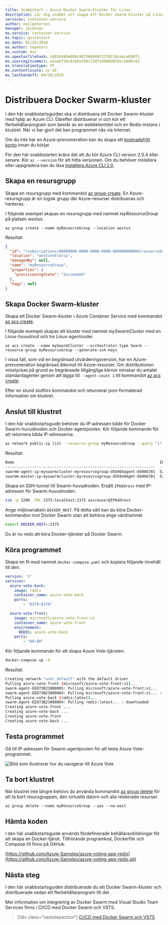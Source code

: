 ```yaml
---
title: Snabbstart – Azure Docker Swarm-kluster för Linux
description: Lär dig snabbt att skapa ett Docker Swarm-kluster på Linux-behållare i Azure Container Service med Azure CLI.
services: container-service
author: neilpeterson
manager: jeconnoc
ms.service: container-service
ms.topic: quickstart
ms.date: 02/26/2018
ms.author: nepeters
ms.custom: mvc
ms.openlocfilehash: 1d658449e688c007560489f1370219cebce09df1
ms.sourcegitcommit: e2adef58c03b0a780173df2d988907b5cb809c82
ms.translationtype: HT
ms.contentlocale: sv-SE
ms.lasthandoff: 04/28/2018
---
```

# <a name="deploy-docker-swarm-cluster"></a>Distribuera Docker Swarm-kluster

I den här snabbstartsguiden ska vi distribuera ett Docker Swarm-kluster med hjälp av Azure CLI. Därefter distribuerar vi och kör ett flerbehållarprogram som består av en webbklientdel och en Redis-instans i klustret. När vi har gjort det kan programmet nås via Internet.

Om du inte har en Azure-prenumeration kan du skapa ett [kostnadsfritt konto](https://azure.microsoft.com/free/?WT.mc_id=A261C142F) innan du börjar.

För den här snabbstarten krävs det att du kör Azure CLI version 2.0.4 eller senare. Kör `az --version` för att hitta versionen. Om du behöver installera eller uppgradera kan du läsa [Installera Azure CLI 2.0]( /cli/azure/install-azure-cli).

## <a name="create-a-resource-group"></a>Skapa en resursgrupp

Skapa en resursgrupp med kommandot [az group create](/cli/azure/group#az_group_create). En Azure-resursgrupp är en logisk grupp där Azure-resurser distribueras och hanteras.

I följande exempel skapas en resursgrupp med namnet *myResourceGroup* på platsen *westus*.

```azurecli-interactive
az group create --name myResourceGroup --location westus
```

Resultat:

```json
{
  "id": "/subscriptions/00000000-0000-0000-0000-000000000000/resourceGroups/myResourceGroup",
  "location": "westcentralus",
  "managedBy": null,
  "name": "myResourceGroup",
  "properties": {
    "provisioningState": "Succeeded"
  },
  "tags": null
}
```

## <a name="create-docker-swarm-cluster"></a>Skapa Docker Swarm-kluster

Skapa ett Docker Swarm-kluster i Azure Container Service med kommandot [az acs create](/cli/azure/acs#az_acs_create). 

I följande exempel skapas ett kluster med namnet *mySwarmCluster* med en Linux-huvudnod och tre Linux-agentnoder.

```azurecli-interactive
az acs create --name mySwarmCluster --orchestrator-type Swarm --resource-group myResourceGroup --generate-ssh-keys
```

I vissa fall, som vid en begränsad utvärderingsversion, har en Azure-prenumeration begränsad åtkomst till Azure-resurser. Om distributionen misslyckas på grund av begränsade tillgängliga kärnor minskar du antalet standardagenter genom att lägga till `--agent-count 1` till kommandot [az acs create](/cli/azure/acs#az_acs_create). 

Efter en stund slutförs kommandot och returnerar json-formaterad information om klustret.

## <a name="connect-to-the-cluster"></a>Anslut till klustret

I den här snabbstartsguide behöver du IP-adressen både för Docker Swarm-huvudnoden och Docker-agentpoolen. Kör följande kommando för att returnera båda IP-adresserna.


```bash
az network public-ip list --resource-group myResourceGroup --query "[*].{Name:name,IPAddress:ipAddress}" -o table
```

Resultat:

```bash
Name                                                                 IPAddress
-------------------------------------------------------------------  -------------
swarmm-agent-ip-myswarmcluster-myresourcegroup-d5b9d4agent-66066781  52.179.23.131
swarmm-master-ip-myswarmcluster-myresourcegroup-d5b9d4mgmt-66066781  52.141.37.199
```

Skapa en SSH-tunnel till Swarm-huvudnoden. Ersätt `IPAddress` med IP-adressen för Swarm-huvudnoden.

```bash
ssh -p 2200 -fNL 2375:localhost:2375 azureuser@IPAddress
```

Ange miljövariabeln `DOCKER_HOST`. På detta sätt kan du köra Docker-kommandon mot Docker Swarm utan att behöva ange värdnamnet.

```bash
export DOCKER_HOST=:2375
```

Du är nu redo att köra Docker-tjänster på Docker Swarm.


## <a name="run-the-application"></a>Köra programmet

Skapa en fil med namnet `docker-compose.yaml` och kopiera följande innehåll till den.

```yaml
version: '3'
services:
  azure-vote-back:
    image: redis
    container_name: azure-vote-back
    ports:
        - "6379:6379"

  azure-vote-front:
    image: microsoft/azure-vote-front:v1
    container_name: azure-vote-front
    environment:
      REDIS: azure-vote-back
    ports:
        - "80:80"
```

Kör följande kommando för att skapa Azure Vote-tjänsten.

```bash
docker-compose up -d
```

Resultat:

```bash
Creating network "user_default" with the default driver
Pulling azure-vote-front (microsoft/azure-vote-front:v1)...
swarm-agent-EE873B23000005: Pulling microsoft/azure-vote-front:v1...
swarm-agent-EE873B23000004: Pulling microsoft/azure-vote-front:v1... : downloaded
Pulling azure-vote-back (redis:latest)...
swarm-agent-EE873B23000004: Pulling redis:latest... : downloaded
Creating azure-vote-front ... 
Creating azure-vote-back ... 
Creating azure-vote-front
Creating azure-vote-back ...
```

## <a name="test-the-application"></a>Testa programmet

Gå till IP-adressen för Swarm-agentpoolen för att testa Azure Vote-programmet.

![Bild som illustrerar hur du navigerar till Azure Vote](media/container-service-docker-swarm-mode-walkthrough/azure-vote.png)

## <a name="delete-cluster"></a>Ta bort klustret
När klustret inte längre behövs du använda kommandot [az group delete](/cli/azure/group#az_group_delete) för att ta bort resursgruppen, den virtuella datorn och alla relaterade resurser.

```azurecli-interactive
az group delete --name myResourceGroup --yes --no-wait
```

## <a name="get-the-code"></a>Hämta koden

I den här snabbstartsguide används fördefinierade behållaravbildningar för att skapa en Docker-tjänst. Tillhörande programkod, Dockerfile och Compose-fil finns på GitHub.

[https://github.com/Azure-Samples/azure-voting-app-redis](https://github.com/Azure-Samples/azure-voting-app-redis.git)

## <a name="next-steps"></a>Nästa steg

I den här snabbstartsguiden distribuerade du ett Docker Swarm-kluster och distribuerade sedan ett flerbehållarprogram till det.

Mer information om integrering av Docker Swarm med Visual Studio Team Services finns i CI/CD med Docker Swarm och VSTS.

> [!div class="nextstepaction"]
> [CI/CD med Docker Swarm och VSTS](./container-service-docker-swarm-setup-ci-cd.md)
